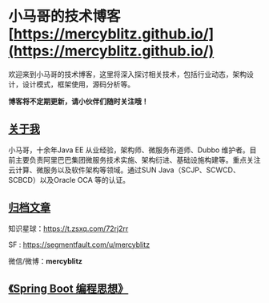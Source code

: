 # 小马哥的技术博客 [https://mercyblitz.github.io/](https://mercyblitz.github.io/)

欢迎来到小马哥的技术博客，这里将深入探讨相关技术，包括行业动态，架构设计，设计模式，框架使用，源码分析等。

**博客将不定期更新，请小伙伴们随时关注哦！**




## [关于我](https://mercyblitz.github.io/about/)

小马哥，十余年Java EE 从业经验，架构师、微服务布道师、Dubbo 维护者。目前主要负责阿里巴巴集团微服务技术实施、架构衍进、基础设施构建等。重点关注云计算、微服务以及软件架构等领域。通过SUN Java（SCJP、SCWCD、SCBCD）以及Oracle OCA 等的认证。



## [归档文章](https://mercyblitz.github.io/archive/)



知识星球：https://t.zsxq.com/72rj2rr

SF : https://segmentfault.com/u/mercyblitz

微信/微博：**mercyblitz**




## [《Spring Boot 编程思想》](https://mercyblitz.github.io/books/thinking-in-spring-boot/)
